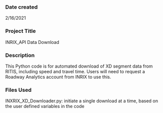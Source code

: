### Date created
2/16/2021

### Project Title
INRIX_API Data Download

### Description
This Python code is for automated download of XD segment data from RITIS, including speed and travel time. Users will need to request a Roadway Analytics account from INRIX to use this.

### Files Used
INXRIX_XD_Downloader.py: initiate a single download at a time, based on the user defined variables in the code